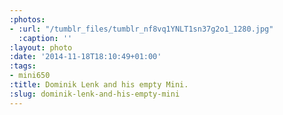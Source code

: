 ```yaml
---
:photos:
- :url: "/tumblr_files/tumblr_nf8vq1YNLT1sn37g2o1_1280.jpg"
  :caption: ''
:layout: photo
:date: '2014-11-18T18:10:49+01:00'
:tags:
- mini650
:title: Dominik Lenk and his empty Mini.
:slug: dominik-lenk-and-his-empty-mini
---
```

